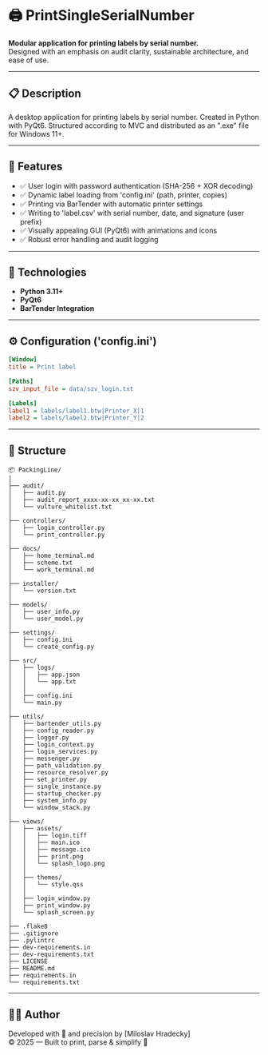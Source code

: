 # 🖨️ PrintSingleSerialNumber

**Modular application for printing labels by serial number.**  
Designed with an emphasis on audit clarity, sustainable architecture, and ease of use.

---

## 📋 Description

A desktop application for printing labels by serial number.
Created in Python with PyQt6.
Structured according to MVC and distributed as an ".exe" file for Windows 11+.

---

## 🎯 Features

- ✅ User login with password authentication (SHA-256 + XOR decoding)
- ✅ Dynamic label loading from 'config.ini' (path, printer, copies)
- ✅ Printing via BarTender with automatic printer settings
- ✅ Writing to 'label.csv' with serial number, date, and signature (user prefix)
- ✅ Visually appealing GUI (PyQt6) with animations and icons
- ✅ Robust error handling and audit logging

---

## 🚀 Technologies

- **Python 3.11+**
- **PyQt6**
- **BarTender Integration**

---

## ⚙️ Configuration ('config.ini')

```ini
[Window]
title = Print label

[Paths]
szv_input_file = data/szv_login.txt

[Labels]
label1 = labels/label1.btw|Printer_X|1
label2 = labels/label2.btw|Printer_Y|2
```

---

## 📂 Structure

```
📦 PackingLine/
│
├── audit/
│   ├── audit.py
│   ├── audit_report_xxxx-xx-xx_xx-xx.txt
│   └── vulture_whitelist.txt
│
├── controllers/
│   ├── login_controller.py
│   └── print_controller.py
│
├── docs/
│   ├── home_terminal.md
│   ├── scheme.txt
│   └── work_terminal.md
│
├── installer/
│   └── version.txt
│
├── models/
│   ├── user_info.py
│   └── user_model.py
│
├── settings/
│   ├── config.ini
│   └── create_config.py
│
├── src/
│   ├── logs/
│   │   ├── app.json
│   │   └── app.txt
│   │
│   ├── config.ini
│   └── main.py
│
├── utils/
│   ├── bartender_utils.py
│   ├── config_reader.py
│   ├── logger.py
│   ├── login_context.py
│   ├── login_services.py
│   ├── messenger.py
│   ├── path_validation.py
│   ├── resource_resolver.py
│   ├── set_printer.py
│   ├── single_instance.py
│   ├── startup_checker.py
│   ├── system_info.py
│   └── window_stack.py
│
├── views/
│   ├── assets/
│   │   ├── login.tiff
│   │   ├── main.ico
│   │   ├── message.ico
│   │   ├── print.png
│   │   └── splash_logo.png
│   │
│   ├── themes/
│   │   └── style.qss
│   │
│   ├── login_window.py
│   ├── print_window.py
│   └── splash_screen.py
│
├── .flake8
├── .gitignore
├── .pylintrc
├── dev-requirements.in
├── dev-requirements.txt
├── LICENSE
├── README.md
├── requirements.in
└── requirements.txt
```

---

## 🧑‍💻 Author

Developed with 💙 and precision by [Miloslav Hradecky]  
© 2025 — Built to print, parse & simplify 🎉